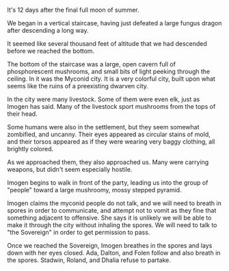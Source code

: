 <!-- TITLE: 2018-10-08 -->
<!-- SUBTITLE: The session of 2018-10-08 Earth, 3789-08-?? Ulpha -->

It's 12 days after the final full moon of summer.

We began in a vertical staircase, having just defeated a large fungus dragon after descending a long way.

It seemed like several thousand feet of altitude that we had descended before we reached the bottom.

The bottom of the staircase was a large, open cavern full of phosphorescent mushrooms, and small bits of light peeking through the ceiling. In it was the Myconid city. It is a very colorful city, built upon what seems like the ruins of a preexisting dwarven city.

In the city were many livestock. Some of them were even elk, just as Imogen has said. Many of the livestock sport mushrooms from the tops of their head.

Some humans were also in the settlement, but they seem somewhat zombified, and uncanny. Their eyes appeared as circular stains of mold, and their torsos appeared as if they were wearing very baggy clothing, all brightly colored.

As we approached them, they also approached us. Many were carrying weapons, but didn't seem especially hostile.

Imogen begins to walk in front of the party, leading us into the group of "people" toward a large mushroomy, mossy stepped pyramid.

Imogen claims the myconid people do not talk, and we will need to breath in spores in order to communicate, and attempt not to vomit as they fine that something adjacent to offensive. She says it is unlikely we will be able to make it through the city without inhaling the spores. We will need to talk to "the Sovereign" in order to get permission to pass.

Once we reached the Sovereign, Imogen breathes in the spores and lays down with her eyes closed. Ada, Dalton, and Folen follow and also breath in the spores. Stadwin, Roland, and Dhalia refuse to partake.